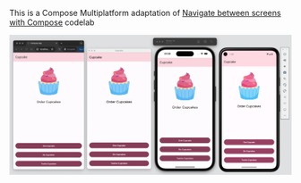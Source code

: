 This is a Compose Multiplatform adaptation of [Navigate between screens with Compose](https://developer.android.com/codelabs/basic-android-kotlin-compose-navigation) codelab

![Multiplatform Screenshot](images/multiplatform_screenshot.png)
